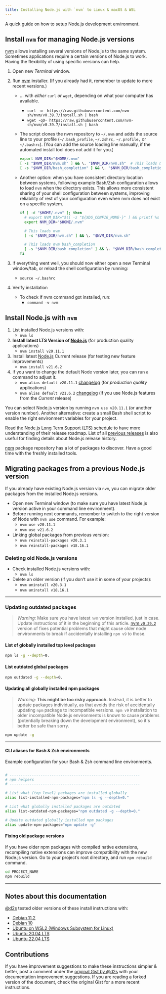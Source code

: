 ```yaml
---
title: Installing Node.js with `nvm` to Linux & macOS & WSL
---
```


A quick guide on how to setup Node.js development environment.


## Install `nvm` for managing Node.js versions

[nvm](https://github.com/nvm-sh/nvm) allows installing several versions of Node.js to the same system. Sometimes applications require a certain versions of Node.js to work. Having the flexibility of using specific versions can help.

1. Open new _Terminal_ window.
2. Run [nvm](https://github.com/nvm-sh/nvm) installer. (If you already had it, remember to update to more recent versions.)
   - … with _either_ `curl` *or* `wget`, depending on what your computer has available.
     - `curl -o- https://raw.githubusercontent.com/nvm-sh/nvm/v0.39.7/install.sh | bash`
     - `wget -qO- https://raw.githubusercontent.com/nvm-sh/nvm/v0.39.7/install.sh | bash`
   - The script clones the nvm repository to `~/.nvm` and adds the source line to your profile (`~/.bash_profile`, `~/.zshrc,` `~/.profile,` or `~/.bashrc`). (You can add the source loading line manually, if the automated install tool does not add it for you.)

     ```sh
     export NVM_DIR="$HOME/.nvm"
     [ -s "$NVM_DIR/nvm.sh" ] && \. "$NVM_DIR/nvm.sh"  # This loads nvm
     [ -s "$NVM_DIR/bash_completion" ] && \. "$NVM_DIR/bash_completion"  # This loads nvm bash_completion
     ```

   - Another option: when you have consistent directory location between systems, following example Bash/Zsh configuration allows to load `nvm` when the directory exists.
   This allows more consistent sharing of your shell configuration between systems, improving reliability of rest of your configuration even when nvm does not exist on a specific system.

     ```sh
     if [ -d "$HOME/.nvm" ]; then
       # export NVM_DIR="$([ -z "${XDG_CONFIG_HOME-}" ] && printf %s "${HOME}/.nvm" || printf %s "${XDG_CONFIG_HOME}/nvm")"
       export NVM_DIR="$HOME/.nvm"

       # This loads nvm
       [ -s "$NVM_DIR/nvm.sh" ] && \. "$NVM_DIR/nvm.sh"

       # This loads nvm bash_completion
       [ -s "$NVM_DIR/bash_completion" ] && \. "$NVM_DIR/bash_completion"
     fi
     ```

3. If everything went well, you should now either open a new Terminal window/tab, or reload the shell configuration by running:
   - `source ~/.bashrc`
4. Verify installation
   - To check if nvm command got installed, run:
     - `command -v nvm`

## Install Node.js with `nvm`

1. List installed Node.js versions with:
   - `nvm ls`
2. **Install latest LTS Version of [Node.js](https://nodejs.org/en/)** (for production quality applications)
   - `nvm install v20.11.1`
3. Install latest [Node.js](https://nodejs.org/en/) Current release (for testing new feature improvements)
   - `nvm install v21.6.2`
4. If you want to change the default Node version later, you can run a command to adjust it.
    - `nvm alias default v20.11.1` [changelog](https://github.com/nodejs/node/blob/main/doc/changelogs/CHANGELOG_V20.md#20.11.1) (for _production quality_ applications)
    - `nvm alias default v21.6.2` [changelog](https://github.com/nodejs/node/blob/main/doc/changelogs/CHANGELOG_V21.md#21.6.2) (if you use Node.js features from the _Current_ release)

You can select Node.js version by running `nvm use v20.11.1` (or another version number). Another alternative: create a small Bash shell script to enable the right environment variables for your project.

Read the Node.js [Long Term Support (LTS) schedule](https://nodejs.org/en/about/releases/ "Releases | Node.js") to have more understanding of their release roadmap. List of all [previous releases](https://nodejs.org/en/download/releases/ "Previous Releases | Node.js") is also useful for finding details about Node.js release history.

[npm](https://www.npmjs.com/) package repository has a lot of packages to discover.
Have a good time with the freshly installed tools.

## Migrating packages from a previous Node.js version

If you already have existing Node.js version via `nvm`, you can migrate older packages from the installed Node.js versions.

- Open new Terminal window (to make sure you have latest Node.js version active in your command line environment).
- Before running next commands, remember to switch to the right version of Node with `nvm use` command.
  For example:
  - `nvm use v20.11.1`
  - `nvm use v21.6.2`
- Linking global packages from previous version:
  - `nvm reinstall-packages v20.3.1`
  - `nvm reinstall-packages v18.16.1`

### Deleting old Node.js versions

- Check installed Node.js versions with:
  - `nvm ls`
- Delete an older version (if you don't use it in some of your projects):
  - `nvm uninstall v20.3.1`
  - `nvm uninstall v18.16.1`

---

### Updating outdated packages

> _Warning:_ Make sure you have latest `nvm` version installed, just in case. Update instructions of it in the beginning of this article. [nvm `v0.39.2`](https://github.com/nvm-sh/nvm/releases/tag/v0.39.2) version of  fixes potential problems that might cause older node environments to break if accidentally installing `npm v9` to those.

#### List of globally installed top level packages

```sh
npm ls -g --depth=0.
```

#### List outdated global packages

```sh
npm outdated -g --depth=0.
```

#### Updating all globally installed npm packages

> _Warning:_ **This might be too risky approach.** Instead, it is better to update packages individually, as that avoids the risk of accidentally updating `npm` package to incompatible versions. `npm v9` installation to older incompatible Node.js environments is known to cause problems (potentially breaking down the development environment), so it's better be safe than sorry.

```sh
npm update -g
```

---

#### CLI aliases for Bash & Zsh environments

Example configuration for your Bash & Zsh command line environments.

```sh

# -----------------------------------------------------------
# npm helpers
# -----------------------------------------------------------

# List what (top level) packages are installed globally
alias list-installed-npm-packages="npm ls -g --depth=0."

# List what globally installed packages are outdated
alias list-outdated-npm-packages="npm outdated -g --depth=0."

# Update outdated globally installed npm packages
alias update-npm-packages="npm update -g"

```


#### Fixing old package versions

If you have older npm packages with compiled native extensions, recompiling native extensions can improve compatibility with the new Node.js version. Go to your project’s root directory, and run `npm rebuild` command.

```sh
cd PROJECT_NAME
npm rebuild
```

---

## Notes about this documentation

[@d2s](https://github.com/d2s "GitHub profile of Daniel Schildt") tested older versions of these install instructions with:

- [Debian 11.2](https://www.debian.org/News/2021/20211218)
- [Debian 10](https://www.debian.org/News/2019/20190706)
- [Ubuntu on WSL2 (Windows Subsystem for Linux)](https://docs.microsoft.com/en-us/windows/wsl/about)
- [Ubuntu 20.04 LTS](http://releases.ubuntu.com/bionic/)
- [Ubuntu 22.04 LTS](https://releases.ubuntu.com/jammy/)

## Contributions

If you have improvement suggestions to make these instructions simpler & better, post a comment under the [original Gist by @d2s](https://gist.github.com/d2s/372b5943bce17b964a79 "Installing Node.js to Linux & macOS & WSL with nvm") with your documentation improvement suggestions. If you are reading a forked version of the document, check the original Gist for a more recent instructions.